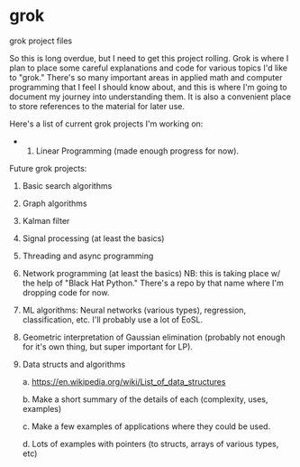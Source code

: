 # grok

grok project files

So this is long overdue, but I need to get this project rolling.  Grok is where I plan to place some careful explanations and code for various topics I'd like to "grok."  There's so many important areas in applied math and computer programming that I feel I should know about, and this is where I'm going to document my journey into understanding them.  It is also a convenient place to store references to the material for later use.

Here's a list of current grok projects I'm working on:

* 1. Linear Programming (made enough progress for now).

Future grok projects:

1. Basic search algorithms

2. Graph algorithms

3. Kalman filter

4. Signal processing (at least the basics)

5. Threading and async programming

6. Network programming (at least the basics) NB: this is taking place w/ the help of "Black Hat Python." There's a repo by that name where I'm dropping code for now.

7. ML algorithms: Neural networks (various types), regression, classification, etc.  I'll probably use a lot of EoSL.

8. Geometric interpretation of Gaussian elimination (probably not enough for it's own thing, but super important for LP).

9. Data structs and algorithms
	
	a. https://en.wikipedia.org/wiki/List_of_data_structures

	b. Make a short summary of the details of each (complexity, uses, examples)

	c. Make a few examples of applications where they could be used.
	
	d. Lots of examples with pointers (to structs, arrays of various types, etc)


